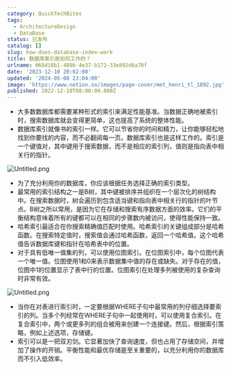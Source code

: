 ```yaml
---
category: QuickTechBites
tags:
  - ArchitectureDesign
  - DataBase
status: 已发布
catalog: []
slug: how-does-database-index-work
title: 数据库索引是如何工作的？
urlname: 068d18b1-489b-4e37-b172-33e892d6a70f
date: '2023-12-10 20:02:00'
updated: '2024-05-08 23:04:00'
image: 'https://www.notion.so/images/page-cover/met_henri_tl_1892.jpg'
published: 2022-12-10T08:00:00.000Z
---
```

- 大多数数据库都需要某种形式的索引来满足性能基准。当数据正确地被索引时，搜索数据库就会变得更简单，这也提高了系统的整体性能。
- 数据库索引就像书的索引一样。它可以节省你的时间和精力，让你能够轻松地找到你要找的内容，而不必翻阅每一页。数据库索引也是这样工作的。索引是一个键值对，其中键用于搜索数据，而不是相应的索引列，值则是指向表中相关行的指针。

![Untitled.png](https://prod-files-secure.s3.us-west-2.amazonaws.com/5d24fe63-e567-4804-86f9-9fdc62e13082/3e87f042-644d-48ab-9a58-227f3d930d71/Untitled.png?X-Amz-Algorithm=AWS4-HMAC-SHA256&X-Amz-Content-Sha256=UNSIGNED-PAYLOAD&X-Amz-Credential=ASIAZI2LB466THKCW63P%2F20250201%2Fus-west-2%2Fs3%2Faws4_request&X-Amz-Date=20250201T213238Z&X-Amz-Expires=3600&X-Amz-Security-Token=IQoJb3JpZ2luX2VjENX%2F%2F%2F%2F%2F%2F%2F%2F%2F%2FwEaCXVzLXdlc3QtMiJHMEUCICralnbjbhmd5SC%2BytKu0tymWcpmBtjBMygIz24LMaxGAiEAnsi6ue36i5ysAvdRFyaK%2Ba3MUlnTW2buOdNMg4P9MpUqiAQI3v%2F%2F%2F%2F%2F%2F%2F%2F%2F%2FARAAGgw2Mzc0MjMxODM4MDUiDANDqbq9RJGL2yck4CrcAwpPcIp7CKKzFP47sXlSBXmGfZthhBIx0xNsnbAOG7nCXcmckQOxytVIKQw01Bm0w%2FcCguQSrKkjbmQXt2TnoN6zPYu3BKK7icskG%2F0VxOkzN5D3oTRlgZEsErYOkvZbYLyEwn3f4r%2BV9vJPwM4TTl6XefTw4pPXkRMInI%2BxDhj0G8Kw51S6St1Fc4AThTV5YGwo6gMpulXPUhDOKb7KHaUYMlWO%2FgKAywyIE8wfiXXAG4ZL08OWH%2FxvZjls8H7S0tEG6XV%2FRRXP8zahra1bwvNM8FdGmfV13nTw%2BVKPDKH4XFDyjP%2FBSD3lGGPz%2B4T6WQ3tZeo7eJoe8VY7es4BXPXWc4jrSLIU%2FpVWdaHBPOhH%2FC64dYQDECgL10q8FWPEy%2FhFZQqDLTWyr4coUj3pZIIIcA82%2FaObQ%2FcZL2bHZcDQIfemwRTAK5QTvcIGLwueoUfoX4ZdEv%2BcRU071O5Qe1MDJi6GT%2BRaupNYmIzmM%2FMHwlWgScALQLP%2FujHlY1A3gz2jolioDuZBZBokF5DsO3%2BsV8aIVhRhjLM%2FcIdQvUxzXb%2BiY1EKNEtkKDqy5GG3XyuM0kn3EGekjqZjmlYwC0kFVVs5F0Ld0o8hx87bi5BWWO5HtoVwcInUn5HpMJGU%2BrwGOqUBxnOKdzs5yjHAo8C%2Ba8n8pOBZcbCzJunkGMYL7OfxN317KaaM%2F7doASkwRpCO8oRiUj%2F8O5%2BkpggFVWFpEJKnlmVBQngO%2BDQM1XA%2BQQFU3CiFjNUzKHywulFPZeoQhmx%2Bzj59NShuilIA%2Bt7CzS9jy8ZVpkJIMPeThRtJvTUU5DoJkQho3t3T6xhxPOTLttjw7%2FNBfj332ztCZxpnLkkZN%2FSQFldx&X-Amz-Signature=4550bcbbad24744379329dc5c8acaa865fbe8eecb185a8926e3dcf2c03edd67e&X-Amz-SignedHeaders=host&x-id=GetObject)

- 为了充分利用你的数据库，你应该根据任务选择正确的索引类型。
- 最常用的索引结构之一是B树，其中键被排序并组织在一个层次化的树结构中。在搜索数据时，树会遍历到包含适当键和指向表中相关行的指针的叶节点。B树之所以常用，是因为它在存储和搜索有序数据方面的效率。它们的平衡结构意味着所有的键都可以在相同的步骤数内被访问，使得性能保持一致。
- 哈希索引最适合在你搜索精确值匹配时使用。哈希索引的关键组成部分是哈希函数。在搜索特定值时，搜索值会通过哈希函数，返回一个哈希值。这个哈希值告诉数据库键和指针在哈希表中的位置。
- 对于具有低唯一值集的列，可以使用位图索引。在位图索引中，每个位图代表一个唯一值。位图使用1和0来表示数据集中值的存在或缺失。对于存在的值，位图中1的位置显示了表中行的位置。位图索引在处理多列被使用的复杂查询时非常有效。

![Untitled.png](https://prod-files-secure.s3.us-west-2.amazonaws.com/5d24fe63-e567-4804-86f9-9fdc62e13082/25e88b4a-737d-484e-85cc-b7fe2444aa3c/Untitled.png?X-Amz-Algorithm=AWS4-HMAC-SHA256&X-Amz-Content-Sha256=UNSIGNED-PAYLOAD&X-Amz-Credential=ASIAZI2LB466THKCW63P%2F20250201%2Fus-west-2%2Fs3%2Faws4_request&X-Amz-Date=20250201T213238Z&X-Amz-Expires=3600&X-Amz-Security-Token=IQoJb3JpZ2luX2VjENX%2F%2F%2F%2F%2F%2F%2F%2F%2F%2FwEaCXVzLXdlc3QtMiJHMEUCICralnbjbhmd5SC%2BytKu0tymWcpmBtjBMygIz24LMaxGAiEAnsi6ue36i5ysAvdRFyaK%2Ba3MUlnTW2buOdNMg4P9MpUqiAQI3v%2F%2F%2F%2F%2F%2F%2F%2F%2F%2FARAAGgw2Mzc0MjMxODM4MDUiDANDqbq9RJGL2yck4CrcAwpPcIp7CKKzFP47sXlSBXmGfZthhBIx0xNsnbAOG7nCXcmckQOxytVIKQw01Bm0w%2FcCguQSrKkjbmQXt2TnoN6zPYu3BKK7icskG%2F0VxOkzN5D3oTRlgZEsErYOkvZbYLyEwn3f4r%2BV9vJPwM4TTl6XefTw4pPXkRMInI%2BxDhj0G8Kw51S6St1Fc4AThTV5YGwo6gMpulXPUhDOKb7KHaUYMlWO%2FgKAywyIE8wfiXXAG4ZL08OWH%2FxvZjls8H7S0tEG6XV%2FRRXP8zahra1bwvNM8FdGmfV13nTw%2BVKPDKH4XFDyjP%2FBSD3lGGPz%2B4T6WQ3tZeo7eJoe8VY7es4BXPXWc4jrSLIU%2FpVWdaHBPOhH%2FC64dYQDECgL10q8FWPEy%2FhFZQqDLTWyr4coUj3pZIIIcA82%2FaObQ%2FcZL2bHZcDQIfemwRTAK5QTvcIGLwueoUfoX4ZdEv%2BcRU071O5Qe1MDJi6GT%2BRaupNYmIzmM%2FMHwlWgScALQLP%2FujHlY1A3gz2jolioDuZBZBokF5DsO3%2BsV8aIVhRhjLM%2FcIdQvUxzXb%2BiY1EKNEtkKDqy5GG3XyuM0kn3EGekjqZjmlYwC0kFVVs5F0Ld0o8hx87bi5BWWO5HtoVwcInUn5HpMJGU%2BrwGOqUBxnOKdzs5yjHAo8C%2Ba8n8pOBZcbCzJunkGMYL7OfxN317KaaM%2F7doASkwRpCO8oRiUj%2F8O5%2BkpggFVWFpEJKnlmVBQngO%2BDQM1XA%2BQQFU3CiFjNUzKHywulFPZeoQhmx%2Bzj59NShuilIA%2Bt7CzS9jy8ZVpkJIMPeThRtJvTUU5DoJkQho3t3T6xhxPOTLttjw7%2FNBfj332ztCZxpnLkkZN%2FSQFldx&X-Amz-Signature=d17573bc4bdabf6f4e1cd876c5c575e53fd2dd2b23fd9ab970e7a5ce9762df53&X-Amz-SignedHeaders=host&x-id=GetObject)

- 当你在对表进行索引时，一定要根据WHERE子句中最常用的列仔细选择要索引的列。当多个列经常在WHERE子句中一起使用时，可以使用复合索引。在复合索引中，两个或更多列的组合被用来创建一个连接键。然后，根据索引策略，例如上述选项，存储键。
- 索引可以是一把双刃剑。它显著加快了查询速度，但也占用了存储空间，并增加了操作的开销。平衡性能和最优存储是至关重要的，以充分利用你的数据库而不引入低效率。

